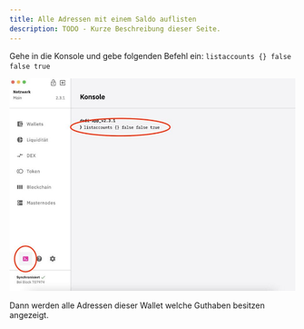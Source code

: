 ```yaml
---
title: Alle Adressen mit einem Saldo auflisten
description: TODO - Kurze Beschreibung dieser Seite.
---
```


Gehe in die Konsole und gebe folgenden Befehl ein: `listaccounts {} false false true`

![](./media/Photo_2021-03-14_13-24-17.jpg)

Dann werden alle Adressen dieser Wallet welche Guthaben besitzen angezeigt.
